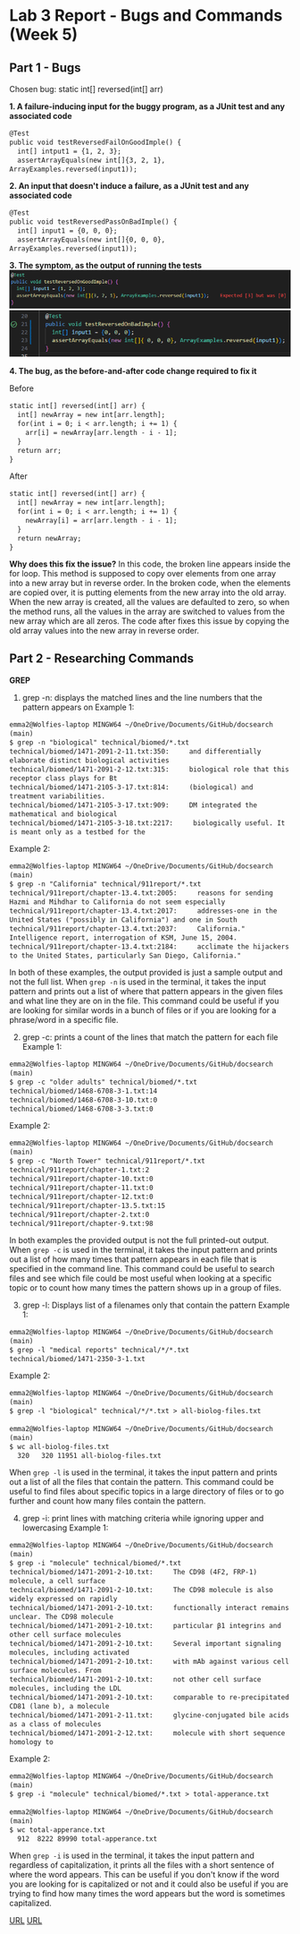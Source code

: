 # Lab 3 Report - Bugs and Commands (Week 5)

## Part 1 - Bugs

Chosen bug: static int[] reversed(int[] arr)

**1. A failure-inducing input for the buggy program, as a JUnit test and any associated code**
```
@Test
public void testReversedFailOnGoodImple() {
  int[] intput1 = {1, 2, 3};
  assertArrayEquals(new int[]{3, 2, 1}, ArrayExamples.reversed(input1));
```

**2. An input that doesn't induce a failure, as a JUnit test and any associated code**
```
@Test
public void testReversedPassOnBadImple() {
  int[] input1 = {0, 0, 0};
  assertArrayEquals(new int[]{0, 0, 0}, ArrayExamples.reversed(input1));
```

**3. The symptom, as the output of running the tests**
![Image](failOnGood.png)
![Image](passOnBad.png)

**4. The bug, as the before-and-after code change required to fix it**

Before
```
static int[] reversed(int[] arr) {
  int[] newArray = new int[arr.length];
  for(int i = 0; i < arr.length; i += 1) {
    arr[i] = newArray[arr.length - i - 1];
  }
  return arr;
}
```
After
```
static int[] reversed(int[] arr) {
  int[] newArray = new int[arr.length];
  for(int i = 0; i < arr.length; i += 1) {
    newArray[i] = arr[arr.length - i - 1];
  }
  return newArray;
}
```
**Why does this fix the issue?** In this code, the broken line appears inside the for loop. This method is supposed to copy over elements from one array into a new array but in reverse order. In the broken code, when the elements are copied over, it is putting elements from the new array into the old array. When the new array is created, all the values are defaulted to zero, so when the method runs, all the values in the array are switched to values from the new array which are all zeros. The code after fixes this issue by copying the old array values into the new array in reverse order.

## Part 2 - Researching Commands

**GREP**

1. grep -n: displays the matched lines and the line numbers that the pattern appears on
Example 1:
```
emma2@Wolfies-laptop MINGW64 ~/OneDrive/Documents/GitHub/docsearch (main)
$ grep -n "biological" technical/biomed/*.txt
technical/biomed/1471-2091-2-11.txt:350:     and differentially elaborate distinct biological activities
technical/biomed/1471-2091-2-12.txt:315:     biological role that this receptor class plays for Bt
technical/biomed/1471-2105-3-17.txt:814:     (biological) and treatment variabilities.
technical/biomed/1471-2105-3-17.txt:909:     DM integrated the mathematical and biological
technical/biomed/1471-2105-3-18.txt:2217:     biologically useful. It is meant only as a testbed for the
```
Example 2:
```
emma2@Wolfies-laptop MINGW64 ~/OneDrive/Documents/GitHub/docsearch (main)
$ grep -n "California" technical/911report/*.txt
technical/911report/chapter-13.4.txt:2005:     reasons for sending Hazmi and Mihdhar to California do not seem especially
technical/911report/chapter-13.4.txt:2017:     addresses-one in the United States ("possibly in California") and one in South  
technical/911report/chapter-13.4.txt:2037:     California." Intelligence report, interrogation of KSM, June 15, 2004.
technical/911report/chapter-13.4.txt:2184:     acclimate the hijackers to the United States, particularly San Diego, California." 
```
In both of these examples, the output provided is just a sample output and not the full list. When `grep -n` is used in the terminal, it takes the input pattern and prints out a list of where that pattern appears in the given files and what line they are on in the file. This command could be useful if you are looking for similar words in a bunch of files or if you are looking for a phrase/word in a specific file.

2. grep -c: prints a count of the lines that match the pattern for each file
Example 1:
```
emma2@Wolfies-laptop MINGW64 ~/OneDrive/Documents/GitHub/docsearch (main)
$ grep -c "older adults" technical/biomed/*.txt
technical/biomed/1468-6708-3-1.txt:14
technical/biomed/1468-6708-3-10.txt:0
technical/biomed/1468-6708-3-3.txt:0
```
Example 2:
```
emma2@Wolfies-laptop MINGW64 ~/OneDrive/Documents/GitHub/docsearch (main)
$ grep -c "North Tower" technical/911report/*.txt
technical/911report/chapter-1.txt:2
technical/911report/chapter-10.txt:0
technical/911report/chapter-11.txt:0
technical/911report/chapter-12.txt:0
technical/911report/chapter-13.5.txt:15
technical/911report/chapter-2.txt:0
technical/911report/chapter-9.txt:98
```
In both examples the provided output is not the full printed-out output. When `grep -c` is used in the terminal, it takes the input pattern and prints out a list of how many times that pattern appears in each file that is specified in the command line. This command could be useful to search files and see which file could be most useful when looking at a specific topic or to count how many times the pattern shows up in a group of files. 

3. grep -l: Displays list of a filenames only that contain the pattern
Example 1:
```
emma2@Wolfies-laptop MINGW64 ~/OneDrive/Documents/GitHub/docsearch (main)
$ grep -l "medical reports" technical/*/*.txt
technical/biomed/1471-2350-3-1.txt
```
Example 2:
```
emma2@Wolfies-laptop MINGW64 ~/OneDrive/Documents/GitHub/docsearch (main)
$ grep -l "biological" technical/*/*.txt > all-biolog-files.txt

emma2@Wolfies-laptop MINGW64 ~/OneDrive/Documents/GitHub/docsearch (main)
$ wc all-biolog-files.txt 
  320   320 11951 all-biolog-files.txt
```
When `grep -l` is used in the terminal, it takes the input pattern and prints out a list of all the files that contain the pattern. This command could be useful to find files about specific topics in a large directory of files or to go further and count how many files contain the pattern.

4. grep -i: print lines with matching criteria while ignoring upper and lowercasing
Example 1:
```
emma2@Wolfies-laptop MINGW64 ~/OneDrive/Documents/GitHub/docsearch (main)
$ grep -i "molecule" technical/biomed/*.txt
technical/biomed/1471-2091-2-10.txt:     The CD98 (4F2, FRP-1) molecule, a cell surface
technical/biomed/1471-2091-2-10.txt:     The CD98 molecule is also widely expressed on rapidly
technical/biomed/1471-2091-2-10.txt:     functionally interact remains unclear. The CD98 molecule
technical/biomed/1471-2091-2-10.txt:     particular β1 integrins and other cell surface molecules
technical/biomed/1471-2091-2-10.txt:     Several important signaling molecules, including activated
technical/biomed/1471-2091-2-10.txt:     with mAb against various cell surface molecules. From
technical/biomed/1471-2091-2-10.txt:     not other cell surface molecules, including the LDL
technical/biomed/1471-2091-2-10.txt:     comparable to re-precipitated CD81 (lane b), a molecule
technical/biomed/1471-2091-2-11.txt:     glycine-conjugated bile acids as a class of molecules
technical/biomed/1471-2091-2-12.txt:     molecule with short sequence homology to
```
Example 2:
```
emma2@Wolfies-laptop MINGW64 ~/OneDrive/Documents/GitHub/docsearch (main)
$ grep -i "molecule" technical/biomed/*.txt > total-apperance.txt

emma2@Wolfies-laptop MINGW64 ~/OneDrive/Documents/GitHub/docsearch (main)
$ wc total-apperance.txt 
  912  8222 89990 total-apperance.txt
```
When `grep -i` is used in the terminal, it takes the input pattern and regardless of capitalization, it prints all the files with a short sentence of where the word appears. This can be useful if you don't know if the word you are looking for is capitalized or not and it could also be useful if you are trying to find how many times the word appears but the word is sometimes capitalized.

[URL](https://www.geeksforgeeks.org/grep-command-in-unixlinux/)
[URL](https://docs.rackspace.com/docs/use-the-linux-grep-command)
